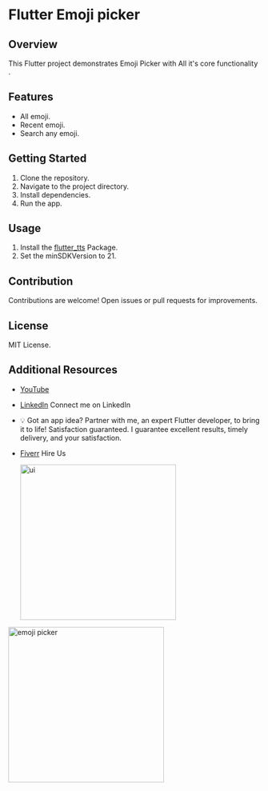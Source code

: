 # Flutter Emoji picker

## Overview
This Flutter project demonstrates Emoji Picker with All it's core functionality .

## Features
- All emoji.
- Recent emoji.
- Search any emoji.


## Getting Started
1. Clone the repository.
2. Navigate to the project directory.
3. Install dependencies.
4. Run the app.

## Usage
1. Install the [flutter_tts](https://pub.dev/packages/emoji_picker_flutter) Package.
2. Set the minSDKVersion to 21.

## Contribution
Contributions are welcome! Open issues or pull requests for improvements.

## License
MIT License.

## Additional Resources
- [YouTube](https://youtube.com/@HamadAhmadDev)
- [LinkedIn](http://www.linkedin.com/in/hamad-ahmad-b9a273269) Connect me on LinkedIn
- 💡 Got an app idea? Partner with me, an expert Flutter developer, to bring it to life! Satisfaction guaranteed. I guarantee excellent results, timely delivery, and your satisfaction.
- [Fiverr](https://www.fiverr.com/s/961w1e) Hire Us

  <img width="311" alt="ui" src="https://github.com/user-attachments/assets/94c0d08e-6a6b-4133-bb89-265abb000043">
<img width="311" alt="emoji picker" src="https://github.com/user-attachments/assets/98e03398-9088-4139-96a2-bfdeb44cd19f">
